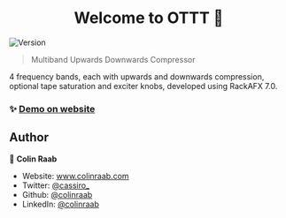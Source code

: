 <h1 align="center">Welcome to OTTT 👋</h1>
<p>
  <img alt="Version" src="https://img.shields.io/badge/version-1.0-blue.svg?cacheSeconds=2592000" />
</p>

> Multiband Upwards Downwards Compressor

4 frequency bands, each with upwards and downwards compression,
optional tape saturation and exciter knobs,
developed using RackAFX 7.0.

### ✨ [Demo on website](https://colinraab.com/projects)

## Author

👤 **Colin Raab**

* Website: www.colinraab.com
* Twitter: [@cassiro\_](https://twitter.com/cassiro\_)
* Github: [@colinraab](https://github.com/colinraab)
* LinkedIn: [@colinraab](https://linkedin.com/in/colinraab)
